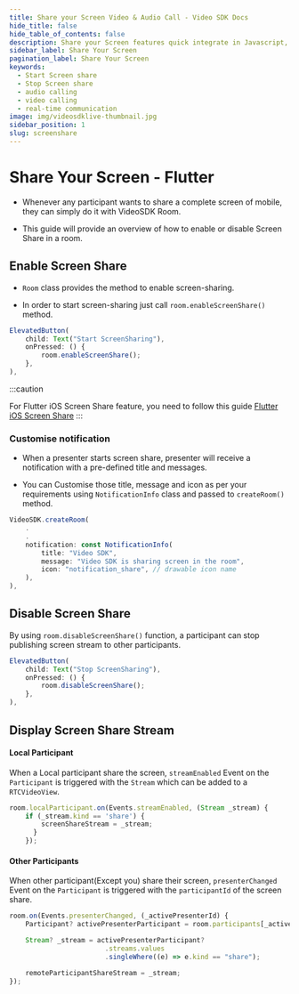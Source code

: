 ```yaml
---
title: Share your Screen Video & Audio Call - Video SDK Docs
hide_title: false
hide_table_of_contents: false
description: Share your Screen features quick integrate in Javascript, React JS, Android, IOS, React Native, Flutter with Video SDK to add live video & audio conferencing to your applications.
sidebar_label: Share Your Screen
pagination_label: Share Your Screen
keywords:
  - Start Screen share
  - Stop Screen share
  - audio calling
  - video calling
  - real-time communication
image: img/videosdklive-thumbnail.jpg
sidebar_position: 1
slug: screenshare
---
```


# Share Your Screen - Flutter

- Whenever any participant wants to share a complete screen of mobile, they can simply do it with VideoSDK Room.

- This guide will provide an overview of how to enable or disable Screen Share in a room.

## Enable Screen Share

- `Room` class provides the method to enable screen-sharing.

- In order to start screen-sharing just call `room.enableScreenShare()` method.

```js
ElevatedButton(
    child: Text("Start ScreenSharing"),
    onPressed: () {
        room.enableScreenShare();
    },
),
```

:::caution

For Flutter iOS Screen Share feature, you need to follow this guide [Flutter iOS Screen Share](../extras/flutter-ios-screen-share)
:::

### Customise notification

- When a presenter starts screen share, presenter will receive a notification with a pre-defined title and messages.

- You can Customise those title, message and icon as per your requirements using `NotificationInfo` class and passed to `createRoom()` method.

```js
VideoSDK.createRoom(
    .
    .
    notification: const NotificationInfo(
        title: "Video SDK",
        message: "Video SDK is sharing screen in the room",
        icon: "notification_share", // drawable icon name
    ),
),
```

## Disable Screen Share

By using `room.disableScreenShare()` function, a participant can stop publishing screen stream to other participants.

```js
ElevatedButton(
    child: Text("Stop ScreenSharing"),
    onPressed: () {
        room.disableScreenShare();
    },
),
```

## Display Screen Share Stream

#### Local Participant

When a Local participant share the screen, `streamEnabled` Event on the `Participant` is triggered with the `Stream` which can be added to a `RTCVideoView`.

```js
room.localParticipant.on(Events.streamEnabled, (Stream _stream) {
    if (_stream.kind == 'share') {
        screenShareStream = _stream;
      }
    });
```

#### Other Participants

When other participant(Except you) share their screen, `presenterChanged` Event on the `Participant` is triggered with the `participantId` of the screen share.

```js
room.on(Events.presenterChanged, (_activePresenterId) {
    Participant? activePresenterParticipant = room.participants[_activePresenterId];

    Stream? _stream = activePresenterParticipant?
                        .streams.values
                        .singleWhere((e) => e.kind == "share");

    remoteParticipantShareStream = _stream;
});
```
